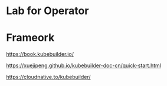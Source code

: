# Lab for Operator 



# Frameork 
https://book.kubebuilder.io/    

https://xuejipeng.github.io/kubebuilder-doc-cn/quick-start.html     

https://cloudnative.to/kubebuilder/      